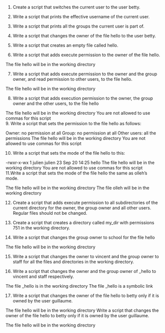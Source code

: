 1. Create a script that switches the current user to the user betty.  

2. Write a script that prints the effective username of the current user.  

3. Write a script that prints all the groups the current user is part of.  

4. Write a script that changes the owner of the file hello to the user betty.  

5. Write a script that creates an empty file called hello.  

6. Write a script that adds execute permission to the owner of the file hello.

The file hello will be in the working directory  

7. Write a script that adds execute permission to the owner and the group owner, and read permission to other users, to the file hello.

The file hello will be in the working directory   

8. Write a script that adds execution permission to the owner, the group owner and the other users, to the file hello

The file hello will be in the working directory
You are not allowed to use commas for this script  
9. Write a script that sets the permission to the file hello as follows:

Owner: no permission at all
Group: no permission at all
Other users: all the permissions
The file hello will be in the working directory You are not allowed to use commas for this script  

10.  Write a script that sets the mode of the file hello to this:

-rwxr-x-wx 1 julien julien 23 Sep 20 14:25 hello
The file hello will be in the working directory
You are not allowed to use commas for this script  
11.Write a script that sets the mode of the file hello the same as olleh’s mode.

The file hello will be in the working directory
The file olleh will be in the working directory  

  
12. Create a script that adds execute permission to all subdirectories of the current directory for the owner, the group owner and all other users. Regular files should not be changed.  

13. Create a script that creates a directory called my_dir with permissions 751 in the working directory.  
14. Write a script that changes the group owner to school for the file hello

The file hello will be in the working directory


15. Write a script that changes the owner to vincent and the group owner to staff for all the files and directories in the working directory.

16. Write a script that changes the owner and the group owner of _hello to vincent and staff respectively.

The file _hello is in the working directory
The file _hello is a symbolic link


17. Write a script that changes the owner of the file hello to betty only if it is owned by the user guillaume.

The file hello will be in the working directory
Write a script that changes the owner of the file hello to betty only if it is owned by the user guillaume.

The file hello will be in the working directory


